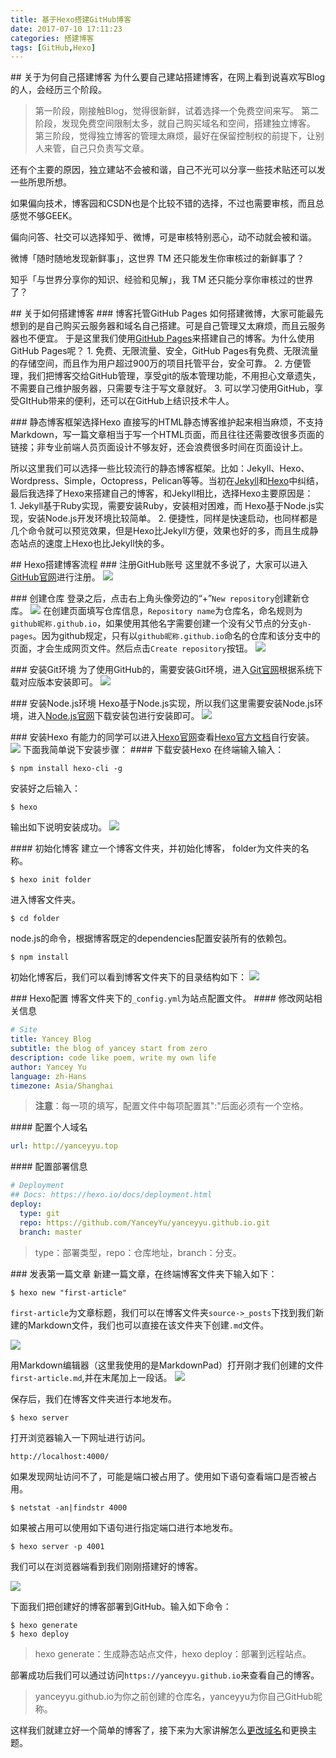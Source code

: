 ```yaml
---
title: 基于Hexo搭建GitHub博客
date: 2017-07-10 17:11:23
categories: 搭建博客
tags: [GitHub,Hexo]
---
```

## 关于为何自己搭建博客
为什么要自己建站搭建博客，在网上看到说喜欢写Blog的人，会经历三个阶段。
>第一阶段，刚接触Blog，觉得很新鲜，试着选择一个免费空间来写。
第二阶段，发现免费空间限制太多，就自己购买域名和空间，搭建独立博客。
第三阶段，觉得独立博客的管理太麻烦，最好在保留控制权的前提下，让别人来管，自己只负责写文章。

还有个主要的原因，独立建站不会被和谐，自己不光可以分享一些技术贴还可以发一些所思所想。

如果偏向技术，博客园和CSDN也是个比较不错的选择，不过也需要审核，而且总感觉不够GEEK。

偏向问答、社交可以选择知乎、微博，可是审核特别恶心，动不动就会被和谐。

微博「随时随地发现新鲜事」，这世界 TM 还只能发生你审核过的新鲜事了？

知乎「与世界分享你的知识、经验和见解」，我 TM 还只能分享你审核过的世界了？

## 关于如何搭建博客
### 博客托管GitHub Pages
如何搭建微博，大家可能最先想到的是自己购买云服务器和域名自己搭建。可是自己管理又太麻烦，而且云服务器也不便宜。
于是这里我们使用[GitHub Pages](https://pages.github.com/)来搭建自己的博客。为什么使用GitHub Pages呢？
1. 免费、无限流量、安全，GitHub Pages有免费、无限流量的存储空间，而且作为用户超过900万的项目托管平台，安全可靠。
2. 方便管理，我们把博客交给GitHub管理，享受git的版本管理功能，不用担心文章遗失，不需要自己维护服务器，只需要专注于写文章就好。
3. 可以学习使用GitHub，享受GItHub带来的便利，还可以在GitHub上结识技术牛人。
<!-- more -->
### 静态博客框架选择Hexo
直接写的HTML静态博客维护起来相当麻烦，不支持Markdown，写一篇文章相当于写一个HTML页面，而且往往还需要改很多页面的链接；非专业前端人员页面设计不够友好，还会浪费很多时间在页面设计上。

所以这里我们可以选择一些比较流行的静态博客框架。比如：Jekyll、Hexo、Wordpress、Simple，Octopress，Pelican等等。当初在[Jekyll](http://jekyll.com.cn/)和[Hexo](https://hexo.io/)中纠结，最后我选择了Hexo来搭建自己的博客，和Jekyll相比，选择Hexo主要原因是：
1. Jekyll基于Ruby实现，需要安装Ruby，安装相对困难，而 Hexo基于Node.js实现，安装Node.js开发环境比较简单。
2. 便捷性，同样是快速启动，也同样都是几个命令就可以预览效果，但是Hexo比Jekyll方便，效果也好的多，而且生成静态站点的速度上Hexo也比Jekyll快的多。

## Hexo搭建博客流程
### 注册GitHub账号
这里就不多说了，大家可以进入[GitHub官网](https://github.com/)进行注册。
![](/images/create-hexo-blog/gtihub-sign-up.jpg)

### 创建仓库
登录之后，点击右上角头像旁边的“+”`New repository`创建新仓库。
![](/images/create-hexo-blog/new-repository.jpg)
在创建页面填写仓库信息，`Repository name`为仓库名，命名规则为`github昵称.github.io`，如果使用其他名字需要创建一个没有父节点的分支`gh-pages`。因为github规定，只有以`github昵称.github.io`命名的仓库和该分支中的页面，才会生成网页文件。然后点击`Create repository`按钮。
![](/images/create-hexo-blog/create-a-new-repository.jpg)

### 安装Git环境
为了使用GitHub的，需要安装Git环境，进入[Git官网](https://git-scm.com/downloads)根据系统下载对应版本安装即可。
![](/images/create-hexo-blog/git-downloads.jpg)

### 安装Node.js环境
Hexo基于Node.js实现，所以我们这里需要安装Node.js环境，进入[Node.js官网](https://nodejs.org)下载安装包进行安装即可。
![](/images/create-hexo-blog/node-js.jpg)

### 安装Hexo
有能力的同学可以进入[Hexo官网](https://hexo.io/)查看[Hexo官方文档](https://hexo.io/docs/)自行安装。
![](/images/create-hexo-blog/hexo.jpg)
下面我简单说下安装步骤：
#### 下载安装Hexo
在终端输入输入：
``` linux
$ npm install hexo-cli -g
```

安装好之后输入：
``` linux
$ hexo
```
输出如下说明安装成功。
![](/images/create-hexo-blog/hexo-success.jpg)

#### 初始化博客
建立一个博客文件夹，并初始化博客， folder为文件夹的名称。
``` linux
$ hexo init folder
```

进入博客文件夹。
``` linux
$ cd folder
```

node.js的命令，根据博客既定的dependencies配置安装所有的依赖包。
``` linux
$ npm install
```

初始化博客后，我们可以看到博客文件夹下的目录结构如下：
![](/images/create-hexo-blog/directory-structure.jpg)

### Hexo配置
博客文件夹下的`_config.yml`为站点配置文件。
#### 修改网站相关信息
``` yml
# Site
title: Yancey Blog
subtitle: the blog of yancey start from zero
description: code like poem, write my own life
author: Yancey Yu
language: zh-Hans
timezone: Asia/Shanghai
```

>**注意**：每一项的填写，配置文件中每项配置其":"后面必须有一个空格。

#### 配置个人域名
``` yml
url: http://yanceyyu.top
```

#### 配置部署信息
``` yml
# Deployment
## Docs: https://hexo.io/docs/deployment.html
deploy:
  type: git
  repo: https://github.com/YanceyYu/yanceyyu.github.io.git
  branch: master
```
>type：部署类型，repo：仓库地址，branch：分支。

### 发表第一篇文章
新建一篇文章，在终端博客文件夹下输入如下：
``` linux
$ hexo new "first-article"
```

`first-article`为文章标题，我们可以在博客文件夹`source->_posts`下找到我们新建的Markdown文件，我们也可以直接在该文件夹下创建`.md`文件。

![](/images/create-hexo-blog/posts.jpg)

用Markdown编辑器（这里我使用的是MarkdownPad）打开刚才我们创建的文件`first-article.md`,并在末尾加上一段话。
![](/images/create-hexo-blog/first-article.jpg)

保存后，我们在博客文件夹进行本地发布。
``` linux
$ hexo server
```

打开浏览器输入一下网址进行访问。
```
http://localhost:4000/
```

如果发现网址访问不了，可能是端口被占用了。使用如下语句查看端口是否被占用。
``` linux
$ netstat -an|findstr 4000
```

如果被占用可以使用如下语句进行指定端口进行本地发布。
``` linux
$ hexo server -p 4001
```

我们可以在浏览器端看到我们刚刚搭建好的博客。

![](/images/create-hexo-blog/blog-index.jpg)

下面我们把创建好的博客部署到GitHub。输入如下命令：
```
$ hexo generate
$ hexo deploy
```
>hexo generate：生成静态站点文件，hexo deploy：部署到远程站点。

部署成功后我们可以通过访问`https://yanceyyu.github.io`来查看自己的博客。
>yanceyyu.github.io为你之前创建的仓库名，yanceyyu为你自己GitHub昵称。

这样我们就建立好一个简单的博客了，接下来为大家讲解怎么[更改域名](http://yanceyyu.top/2017/07/10/addon-domain)和更换主题。

